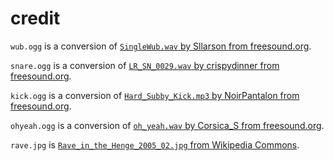 # credit

`wub.ogg` is a conversion of [`SingleWub.wav` by Sllarson from freesound.org](http://freesound.org/people/Sllarson/sounds/342570/).

`snare.ogg` is a conversion of [`LR_SN_0029.wav` by crispydinner from freesound.org](http://freesound.org/people/crispydinner/sounds/118312/).

`kick.ogg` is a conversion of [`Hard_Subby_Kick.mp3` by NoirPantalon from freesound.org](http://freesound.org/people/NoirPantalon/sounds/102130/).

`ohyeah.ogg` is a conversion of [`oh_yeah.wav` by Corsica_S from freesound.org](http://freesound.org/people/Corsica_S/sounds/95238).

`rave.jpg` is [`Rave_in_the_Henge_2005_02.jpg` from Wikipedia Commons](https://upload.wikimedia.org/wikipedia/commons/8/8b/Rave_in_the_Henge_2005_02.jpg).
